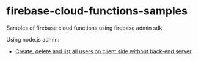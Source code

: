 # firebase-cloud-functions-samples
Samples of firebase cloud functions using firebase admin sdk

Using node.js admin:
* [Create, delete and list all users on client side without back-end server](https://github.com/luccasr73/firebase-cloud-functions-samples/tree/master/admin-functions)
